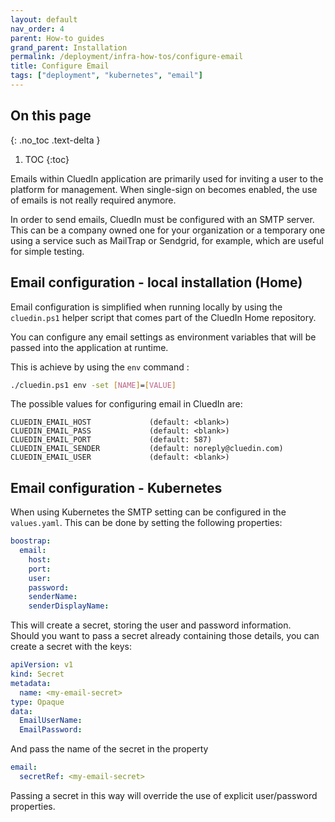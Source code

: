```yaml
---
layout: default
nav_order: 4
parent: How-to guides
grand_parent: Installation
permalink: /deployment/infra-how-tos/configure-email
title: Configure Email
tags: ["deployment", "kubernetes", "email"]
---
```

## On this page
{: .no_toc .text-delta }
1. TOC
{:toc}

Emails within CluedIn application are primarily used for inviting a user to the platform for management.
When single-sign on becomes enabled, the use of emails is not really required anymore.

In order to send emails, CluedIn must be configured with an SMTP server.
This can be a company owned one for your organization or a temporary one using a service such as MailTrap or Sendgrid, for example, which are useful for simple testing.

## Email configuration - local installation (Home)

Email configuration is simplified when running locally by using the `cluedin.ps1` helper script that comes part of the CluedIn Home repository.

You can configure any email settings as environment variables that will be passed into the application at runtime.

This is achieve by using the `env` command :

```bash
./cluedin.ps1 env -set [NAME]=[VALUE]
```

The possible values for configuring email in CluedIn are:

```
CLUEDIN_EMAIL_HOST             (default: <blank>)
CLUEDIN_EMAIL_PASS             (default: <blank>)
CLUEDIN_EMAIL_PORT             (default: 587)
CLUEDIN_EMAIL_SENDER           (default: noreply@cluedin.com)
CLUEDIN_EMAIL_USER             (default: <blank>)   
```

## Email configuration - Kubernetes

When using Kubernetes the SMTP setting can be configured in the `values.yaml`. This can be done by setting the following properties:

```yaml
boostrap:
  email:
    host:
    port:
    user:
    password:
    senderName:
    senderDisplayName:
```

This will create a secret, storing the user and password information.  
Should you want to pass a secret already containing those details, you can create a secret with the keys:

```yaml
apiVersion: v1
kind: Secret
metadata:
  name: <my-email-secret>
type: Opaque
data:
  EmailUserName: 
  EmailPassword: 
```

And pass the name of the secret in the property

```yaml
email:
  secretRef: <my-email-secret>
```

Passing a secret in this way will override the use of explicit user/password properties.